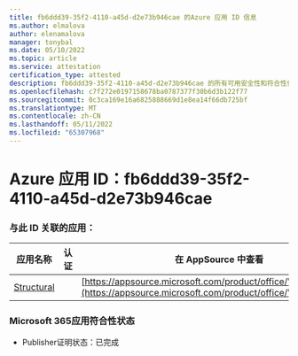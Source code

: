 ```yaml
---
title: fb6ddd39-35f2-4110-a45d-d2e73b946cae 的Azure 应用 ID 信息
ms.author: elmalova
author: elenamalova
manager: tonybal
ms.date: 05/10/2022
ms.topic: article
ms.service: attestation
certification_type: attested
description: fb6ddd39-35f2-4110-a45d-d2e73b946cae 的所有可用安全性和符合性信息。
ms.openlocfilehash: c7f272e0197158678ba0787377f30b6d3b122f77
ms.sourcegitcommit: 0c3ca169e16a6825888669d1e8ea14f66db725bf
ms.translationtype: MT
ms.contentlocale: zh-CN
ms.lasthandoff: 05/11/2022
ms.locfileid: "65307968"
---
```

# <a name="azure-app-id-fb6ddd39-35f2-4110-a45d-d2e73b946cae"></a>Azure 应用 ID：fb6ddd39-35f2-4110-a45d-d2e73b946cae


### <a name="apps-associated-with-this-id"></a>与此 ID 关联的应用：
| **应用名称** | **认证** | **在 AppSource 中查看** |
|--------------|---------------|-----------------------|
| [Structural](../forward/WA200002514.md) |  | [https://appsource.microsoft.com/product/office/WA200002514](https://appsource.microsoft.com/product/office/WA200002514) |

### <a name="microsoft-365-app-compliance-status"></a>Microsoft 365应用符合性状态
- Publisher证明状态：已完成
